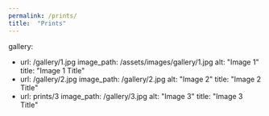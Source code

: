 ```yaml
---
permalink: /prints/
title:  "Prints"
---
```


gallery:
  - url: /gallery/1.jpg
    image_path: /assets/images/gallery/1.jpg
    alt: "Image 1"
    title: "Image 1 Title"
  - url: /gallery/2.jpg
    image_path: /gallery/2.jpg
    alt: "Image 2"
    title: "Image 2 Title"
  - url: prints/3
    image_path: /gallery/3.jpg
    alt: "Image 3"
    title: "Image 3 Title"
